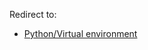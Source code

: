 Redirect to:

*   [Python/Virtual environment](/index.php/Python/Virtual_environment "Python/Virtual environment")